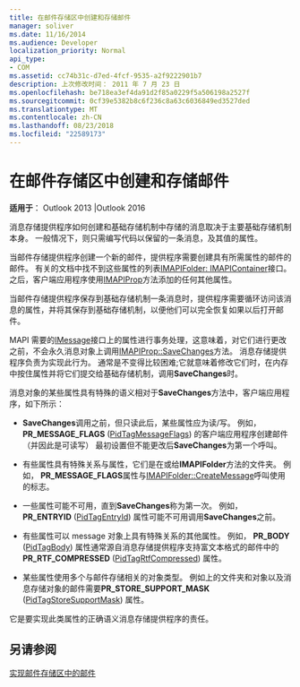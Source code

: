 ```yaml
---
title: 在邮件存储区中创建和存储邮件
manager: soliver
ms.date: 11/16/2014
ms.audience: Developer
localization_priority: Normal
api_type:
- COM
ms.assetid: cc74b31c-d7ed-4fcf-9535-a2f9222901b7
description: 上次修改时间： 2011 年 7 月 23 日
ms.openlocfilehash: be718ea3ef4da91d2f85a0229f5a506198a2527f
ms.sourcegitcommit: 0cf39e5382b8c6f236c8a63c6036849ed3527ded
ms.translationtype: MT
ms.contentlocale: zh-CN
ms.lasthandoff: 08/23/2018
ms.locfileid: "22589173"
---
```

# <a name="creating-and-storing-messages-in-message-stores"></a>在邮件存储区中创建和存储邮件

  
  
**适用于**： Outlook 2013 |Outlook 2016 
  
消息存储提供程序如何创建和基础存储机制中存储的消息取决于主要基础存储机制本身。 一般情况下，则只需编写代码以保留的一条消息，及其值的属性。
  
当邮件存储提供程序创建一个新的邮件，提供程序需要创建具有所需属性的邮件的邮件。 有关的文档中找不到这些属性的列表[IMAPIFolder: IMAPIContainer](imapifolderimapicontainer.md)接口。 之后，客户端应用程序使用[IMAPIProp](imapipropiunknown.md)方法添加的任何其他属性。 
  
当邮件存储提供程序保存到基础存储机制一条消息时，提供程序需要循环访问该消息的属性，并将其保存到基础存储机制，以便他们可以完全恢复如果以后打开邮件。
  
MAPI 需要的[IMessage](imessageimapiprop.md)接口上的属性进行事务处理，这意味着，对它们进行更改之前，不会永久消息对象上调用[IMAPIProp::SaveChanges](imapiprop-savechanges.md)方法。 消息存储提供程序负责为实现此行为。 通常是不变得比较困难;它就意味着修改它们时，在内存中按住属性并将它们提交给基础存储机制，调用**SaveChanges**时。 
  
消息对象的某些属性具有特殊的语义相对于**SaveChanges**方法中，客户端应用程序，如下所示： 
  
- **SaveChanges**调用之前，但只读此后，某些属性应为读/写。 例如， **PR_MESSAGE_FLAGS** ([PidTagMessageFlags](pidtagmessageflags-canonical-property.md)) 的客户端应用程序创建邮件 （并因此是可读写） 最初设置但不能更改后**SaveChanges**为第一个呼叫。
    
- 有些属性具有特殊关系与属性，它们是在或给**IMAPIFolder**方法的文件夹。 例如， **PR_MESSAGE_FLAGS**属性与[IMAPIFolder::CreateMessage](imapifolder-createmessage.md)呼叫使用的标志。 
    
- 一些属性可能不可用，直到**SaveChanges**称为第一次。 例如， **PR_ENTRYID** ([PidTagEntryId](pidtagentryid-canonical-property.md)) 属性可能不可用调用**SaveChanges**之前。 
    
- 有些属性可以 message 对象上具有特殊关系的其他属性。 例如， **PR_BODY** ([PidTagBody](pidtagbody-canonical-property.md)) 属性通常源自消息存储提供程序支持富文本格式的邮件中的**PR_RTF_COMPRESSED** ([PidTagRtfCompressed](pidtagrtfcompressed-canonical-property.md)) 属性。
    
- 某些属性使用多个与邮件存储相关的对象类型。 例如上的文件夹和对象以及消息存储对象的邮件需要**PR_STORE_SUPPORT_MASK** ([PidTagStoreSupportMask](pidtagstoresupportmask-canonical-property.md)) 属性。
    
它是要实现此类属性的正确语义消息存储提供程序的责任。
  
## <a name="see-also"></a>另请参阅



[实现邮件存储区中的邮件](implementing-messages-in-message-stores.md)

